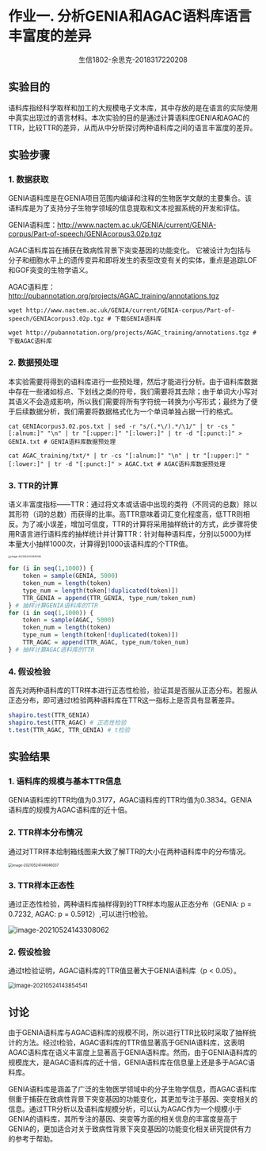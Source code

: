 # 作业一. 分析GENIA和AGAC语料库语言丰富度的差异

<center>生信1802-余思克-2018317220208</center>

## 实验目的

语料库指经科学取样和加工的大规模电子文本库，其中存放的是在语言的实际使用中真实出现过的语言材料。本次实验的目的是通过计算语料库GENIA和AGAC的TTR，比较TTR的差异，从而从中分析探讨两种语料库之间的语言丰富度的差异。

## 实验步骤

### 1. 数据获取

GENIA语料库是在GENIA项目范围内编译和注释的生物医学文献的主要集合。该语料库是为了支持分子生物学领域的信息提取和文本挖掘系统的开发和评估。

GENIA语料库：http://www.nactem.ac.uk/GENIA/current/GENIA-corpus/Part-of-speech/GENIAcorpus3.02p.tgz

AGAC语料库旨在捕获在致病性背景下突变基因的功能变化。 它被设计为包括与分子和细胞水平上的遗传变异和即将发生的表型改变有关的实体，重点是追踪LOF和GOF突变的生物学语义。

AGAC语料库：http://pubannotation.org/projects/AGAC_training/annotations.tgz

```shell
wget http://www.nactem.ac.uk/GENIA/current/GENIA-corpus/Part-of-speech/GENIAcorpus3.02p.tgz # 下载GENIA语料库

wget http://pubannotation.org/projects/AGAC_training/annotations.tgz # 下载AGAC语料库
```

### 2. 数据预处理

本实验需要将得到的语料库进行一些预处理，然后才能进行分析。由于语料库数据中存在一些诸如标点、下划线之类的符号，我们需要将其去除；由于单词大小写对其语义不会造成影响，所以我们需要将所有字符统一转换为小写形式；最终为了便于后续数据分析，我们需要将数据格式化为一个单词单独占据一行的格式。

```shell
cat GENIAcorpus3.02.pos.txt | sed -r "s/(.*\/).*/\1/" | tr -cs "[:alnum:]" "\n" | tr "[:upper:]" "[:lower:]" | tr -d "[:punct:]" > GENIA.txt # GENIA语料库数据预处理

cat AGAC_training/txt/* | tr -cs "[:alnum:]" "\n" | tr "[:upper:]" "[:lower:]" | tr -d "[:punct:]" > AGAC.txt # AGAC语料库数据预处理
```

### 3. TTR的计算

语义丰富度指标——TTR：通过将文本或话语中出现的类符（不同词的总数）除以其形符（词的总数）而获得的比率。高TTR意味着词汇变化程度高，低TTR则相反。为了减小误差，增加可信度，TTR的计算将采用抽样统计的方式，此步骤将使用R语言进行语料库的抽样统计并计算TTR：针对每种语料库，分别以5000为样本量大小抽样1000次，计算得到1000该语料库的个TTR值。

<img src="C:\Users\kiekie\AppData\Roaming\Typora\typora-user-images\image-20210524133645199.png" alt="image-20210524133645199" style="zoom: 33%;" />

```R
for (i in seq(1,1000)) {
    token = sample(GENIA, 5000)
    token_num = length(token)
    type_num = length(token[!duplicated(token)])
    TTR_GENIA = append(TTR_GENIA, type_num/token_num)
} # 抽样计算GENIA语料库的TTR
for (i in seq(1,1000)) {
    token = sample(AGAC, 5000)
    token_num = length(token)
    type_num = length(token[!duplicated(token)])
    TTR_AGAC = append(TTR_AGAC, type_num/token_num)
} # 抽样计算AGAC语料库的TTR
```

### 4. 假设检验

首先对两种语料库的TTR样本进行正态性检验，验证其是否服从正态分布。若服从正态分布，即可通过t检验两种语料库在TTR这一指标上是否具有显著差异。

```R
shapiro.test(TTR_GENIA)
shapiro.test(TTR_AGAC) # 正态性检验
t.test(TTR_AGAC, TTR_GENIA) # t检验
```

## 实验结果

### 1. 语料库的规模与基本TTR信息

GENIA语料库的TTR均值为0.3177，AGAC语料库的TTR均值为0.3834。GENIA语料库的规模为AGAC语料库的近十倍。

### 2. TTR样本分布情况

通过对TTR样本绘制箱线图来大致了解TTR的大小在两种语料库中的分布情况。

<img src="C:\Users\kiekie\AppData\Roaming\Typora\typora-user-images\image-20210524144646037.png" alt="image-20210524144646037" style="zoom: 50%;" />

### 3. TTR样本正态性

通过正态性检验，两种语料库抽样得到的TTR样本均服从正态分布（GENIA: p = 0.7232, AGAC: p = 0.5912）,可以进行t检验。

<img src="C:\Users\kiekie\AppData\Roaming\Typora\typora-user-images\image-20210524143308062.png" alt="image-20210524143308062"  />

### 2. 假设检验

通过t检验证明，AGAC语料库的TTR值显著大于GENIA语料库（p < 0.05）。

<img src="C:\Users\kiekie\AppData\Roaming\Typora\typora-user-images\image-20210524143854541.png" alt="image-20210524143854541" style="zoom:80%;" />

## 讨论

由于GENIA语料库与AGAC语料库的规模不同，所以进行TTR比较时采取了抽样统计的方法。经过t检验，AGAC语料库的TTR值显著高于GENIA语料库，这表明AGAC语料库在语义丰富度上显著高于GENIA语料库。然而，由于GENIA语料库的规模庞大，是AGAC语料库的近十倍，GENIA语料库在信息量上还是多于AGAC语料库。

GENIA语料库是涵盖了广泛的生物医学领域中的分子生物学信息，而AGAC语料库侧重于捕获在致病性背景下突变基因的功能变化，其更加专注于基因、突变相关的信息。通过TTR分析以及语料库规模分析，可以认为AGAC作为一个规模小于GENIA的语料库，其所专注的基因、突变等方面的相关信息的丰富度是高于GENIA的，更加适合对关于致病性背景下突变基因的功能变化相关研究提供有力的参考于帮助。